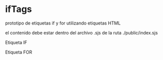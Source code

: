 # ifTags
prototipo de etiquetas if y for utilizando etiquetas HTML


el contenido debe estar dentro del archivo .sjs de la ruta ./public/index.sjs

Etiqueta IF

<!--
<if condition={'usuario'=='usuario'}>
  <p>Se cumple la condicional</p>
</if>
-->

  
Etiqueta FOR
<!--<for i=0 i<5 i++ >
  <p>Contenido a iterar</p>
</for>-->
  


